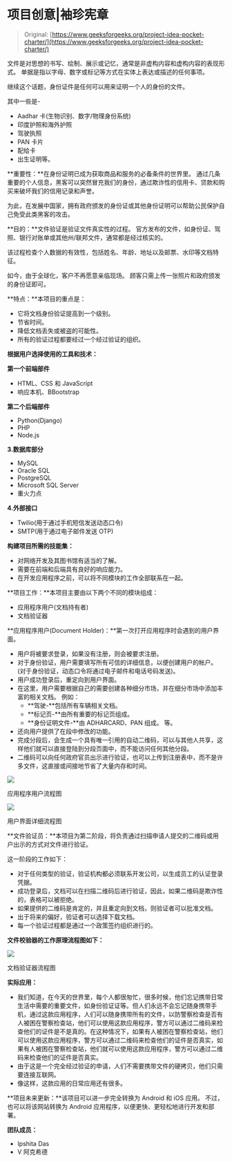 # 项目创意|袖珍宪章

> Original: [https://www.geeksforgeeks.org/project-idea-pocket-charter/](https://www.geeksforgeeks.org/project-idea-pocket-charter/)

文件是对思想的书写、绘制、展示或记忆，通常是非虚构内容和虚构内容的表现形式。 单据是指以字母、数字或标记等方式在实体上表达或描述的任何事项。

继续这个话题，身份证件是任何可以用来证明一个人的身份的文件。

其中一些是-

*   Aadhar 卡(生物识别、数字/物理身份系统)
*   印度护照和海外护照
*   驾驶执照
*   PAN 卡片
*   配给卡
*   出生证明等。

**重要性：**在身份证明已成为获取商品和服务的必备条件的世界里。 通过几条重要的个人信息，黑客可以突然冒充我们的身份，通过欺诈性的信用卡、贷款和购买来破坏我们的信用记录和声誉。

为此，在发展中国家，拥有政府颁发的身份证或其他身份证明可以帮助公民保护自己免受此类黑客的攻击。

**目的：**文件验证是验证文件真实性的过程。 官方发布的文件，如身份证、驾照、银行对账单或其他州/联邦文件，通常都是经过核实的。

该过程检查个人数据的有效性，包括姓名、年龄、地址以及邮票、水印等文档特征。

如今，由于全球化，客户不再愿意亲临现场。 顾客只需上传一张照片和政府颁发的身份证即可。

**特点：**本项目的重点是：

*   它将文档身份验证提高到一个级别。
*   节省时间。
*   降低文档丢失或被盗的可能性。
*   所有的验证过程都要经过一个经过验证的组织。

**根据用户选择使用的工具和技术：**

**第一个前端部件**

*   HTML、CSS 和 JavaScript
*   响应本机、BBootstrap

**第二个后端部件**

*   Python(Django)
*   PHP
*   Node.js

**3.数据库部分**

*   MySQL
*   Oracle SQL
*   PostgreSQL
*   Microsoft SQL Server
*   重火力点

**4.外部接口**

*   Twilio(用于通过手机短信发送动态口令)
*   SMTP(用于通过电子邮件发送 OTP)

**构建项目所需的技能集：**

*   对网络开发及其图书馆有适当的了解。
*   需要在前端和后端具有良好的响应能力。
*   在开发应用程序之前，可以将不同模块的工作全部联系在一起。

**项目工作：**本项目主要由以下两个不同的模块组成：

*   应用程序用户(文档持有者)
*   文档验证器

**应用程序用户(Document Holder)：**第一次打开应用程序时会遇到的用户界面。

*   用户将被要求登录，如果没有注册，则会被要求注册。
*   对于身份验证，用户需要填写所有可信的详细信息，以便创建用户的帐户。 (对于身份验证，动态口令将通过电子邮件和电话号码发送)。
*   用户成功登录后，重定向到用户界面。
*   在这里，用户需要根据自己的需要创建各种细分市场，并在细分市场中添加丰富的相关文档。 例如：
    *   **驾驶-**包括所有车辆相关文档。
    *   **标记页-**由所有重要的标记页组成。
    *   **身份证明文件-**由 ADHARCARD、PAN 组成。 等。
*   还向用户提供了在段中修改的功能。
*   完成分段后，会生成一个具有唯一引用的自动二维码，可以与其他人共享，这样他们就可以直接登陆到分段页面中，而不能访问任何其他分段。
*   二维码可以向任何政府官员出示进行验证，也可以上传到注册表中，而不是许多文件，这直接或间接地节省了大量内存和时间。

![](img/25b4923ada4ff3655c8f83b98ff6bf48.png)

应用程序用户流程图

![](img/13c0755c9e0ab79098c60b5a88d87f6d.png)

用户界面详细流程图

**文件验证员：**本项目为第二阶段，将负责通过扫描申请人提交的二维码或用户出示的方式对文件进行验证。

这一阶段的工作如下：

*   对于任何类型的验证，验证机构都必须联系开发公司，以生成员工的认证登录凭据。
*   成功登录后，文档可以在扫描二维码后进行验证，因此，如果二维码是欺诈性的，表格可以被拒绝。
*   如果提供的二维码是肯定的，并且重定向到文档，则验证者可以批准文档。
*   出于将来的偏好，验证者可以选择下载文档。
*   每一个验证过程都是通过一个政策签约组织进行的。

**文件校验器的工作原理流程图如下：**

![](img/11a046a639b20ca0aec83813c90fde6e.png)

文档验证器流程图

**实际应用：**

*   我们知道，在今天的世界里，每个人都很匆忙，很多时候，他们忘记携带日常生活中需要的重要文件，如身份验证证等。但人们永远不会忘记随身携带手机，通过这款应用程序，人们可以随身携带所有的文件，以防警察检查是否有人被困在警察检查站，他们可以使用这款应用程序，警方可以通过二维码来检查他们的证件是不是真的。在这种情况下，如果有人被困在警察检查站，他们可以使用这款应用程序，警方可以通过二维码来检查他们的证件是否真实，如果有人被困在警察检查站，他们就可以使用这款应用程序，警方可以通过二维码来检查他们的证件是否真实。
*   由于这是一个完全经过验证的申请，人们不需要携带文件的硬拷贝，他们只需要连接互联网。
*   像这样，这款应用的日常应用还有很多。

**项目未来更新：**该项目可以进一步完全转换为 Android 和 iOS 应用。 不过，也可以将该网站转换为 Android 应用程序，以便更快、更轻松地进行开发和部署。

**团队成员：**

*   Ipshita Das
*   V 阿克希德